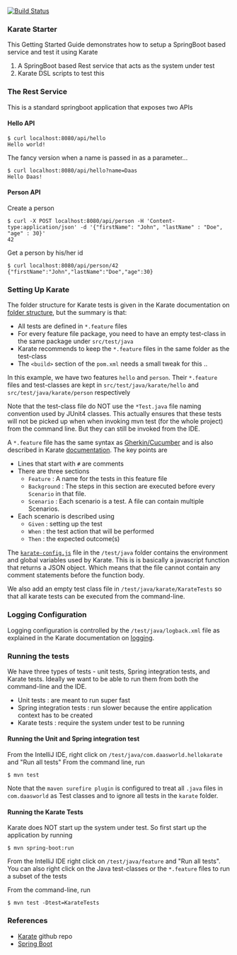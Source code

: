 
[![Build Status](https://api.travis-ci.com/Sdaas/hello-karate.svg?branch=master)](https://travis-ci.com/Sdaas/hello-karate)
 
### Karate Starter

This Getting Started Guide demonstrates how to setup a SpringBoot based service and test it using Karate

1. A SpringBoot based Rest service that acts as the system under test
2. Karate DSL scripts to test this

### The Rest Service

This is a standard springboot application that exposes two APIs

#### Hello API
```
$ curl localhost:8080/api/hello
Hello world!
```
The fancy version when a name is passed in as a parameter...
```
$ curl localhost:8080/api/hello?name=Daas
Hello Daas!
```

#### Person API 

Create a person
```
$ curl -X POST localhost:8080/api/person -H 'Content-type:application/json' -d '{"firstName": "John", "lastName" : "Doe", "age" : 30}'
42
```
Get a person by his/her id
```
$ curl localhost:8080/api/person/42
{"firstName":"John","lastName":"Doe","age":30}
```

### Setting Up Karate

The folder structure for Karate tests is given in the Karate documentation on
[folder structure](https://github.com/intuit/karate#folder-structure), but the 
summary is that:

* All tests are defined in `*.feature` files
* For every feature file package, you need to have an empty test-class in the same package under `src/test/java`
* Karate recommends to keep the `*.feature` files in the same folder as the test-class
* The `<build>` section of the `pom.xml` needs a small tweak for this ..

In this example, we have two features `hello` and `person`. Their `*.feature` files and test-classes
are kept in `src/test/java/karate/hello` and  `src/test/java/karate/person` respectively

Note that the test-class file do NOT use the `*Test.java` file naming convention used by JUnit4 classes. This actually ensures
that these tests will not be picked up when when invoking mvn test (for the whole project) from the command line. 
But they can still be invoked from the IDE.

A `*.feature` file has the same syntax as [Gherkin/Cucumber](https://cucumber.io/docs/gherkin/reference/) 
and is also described in Karate [documentation](https://github.com/intuit/karate#script-structure). The
key points are 

* Lines that start with `#` are comments
* There are three sections
    * `Feature` : A name for the tests in this feature file
    * `Background` : The steps in this section are executed before every `Scenario` in that file.
    * `Scenario` : Each scenario is a test. A file can contain multiple Scenarios.
* Each scenario is described using
    * `Given` : setting up the test
    * `When` : the test action that will be performed
    * `Then` : the expected outcome(s)
    

The [`karate-config.js`](https://github.com/intuit/karate#karate-configjs) file in the `/test/java` folder contains the environment 
and global variables used by Karate. This is is basically a javascript function that returns
a JSON object. Which means that the file cannot contain any comment statements before the function body. 

We also add an empty test class file in `/test/java/karate/KarateTests` so that all karate tests can be
executed from the command-line. 

### Logging Configuration

Logging configuration is controlled by the `/test/java/logback.xml` file as explained in the Karate documentation
on [logging](https://github.com/intuit/karate#logging). 

### Running the tests

We have three types of tests - unit tests, Spring integration tests, and Karate tests. Ideally we want 
to be able to run them from both the command-line and the IDE. 

* Unit tests : are meant to run super fast
* Spring integration tests : run slower because the entire application context has to be created
* Karate tests : require the system under test to be running  


#### Running the Unit and Spring integration test

From the IntelliJ IDE, right click on `/test/java/com.daasworld.hellokarate` and "Run all tests"
From the command line, run 
```
$ mvn test
```

Note that the `maven surefire plugin` is configured to treat all `.java` files in `com.daasworld` as Test classes
and to ignore all tests in the `karate` folder.


#### Running the Karate Tests

Karate does NOT start up the system under test. So first start up the application by running
```
$ mvn spring-boot:run
```

From the IntelliJ IDE right click on `/test/java/feature` and "Run all tests". You can also right click on the
Java test-classes or the `*.feature` files to run a subset of the tests

From the command-line, run 

```
$ mvn test -Dtest=KarateTests
``` 

### References

* [Karate](https://github.com/intuit/karate) github repo
* [Spring Boot](https://spring.io/projects/spring-boot)
